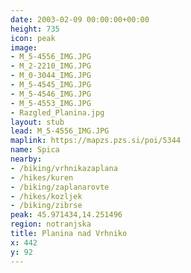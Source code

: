 ```yaml
---
date: 2003-02-09 00:00:00+00:00
height: 735
icon: peak
image:
- M_5-4556_IMG.JPG
- M_2-2210_IMG.JPG
- M_0-3044_IMG.JPG
- M_5-4545_IMG.JPG
- M_5-4546_IMG.JPG
- M_5-4553_IMG.JPG
- Razgled_Planina.jpg
layout: stub
lead: M_5-4556_IMG.JPG
maplink: https://mapzs.pzs.si/poi/5344
name: Spica
nearby:
- /biking/vrhnikazaplana
- /hikes/kuren
- /biking/zaplanarovte
- /hikes/kozljek
- /biking/zibrse
peak: 45.971434,14.251496
region: notranjska
title: Planina nad Vrhniko
x: 442
y: 92
---
```

